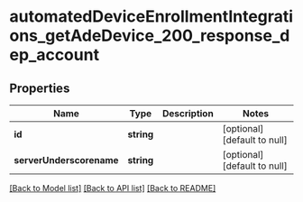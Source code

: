 # automatedDeviceEnrollmentIntegrations_getAdeDevice_200_response_dep_account

## Properties
Name | Type | Description | Notes
------------ | ------------- | ------------- | -------------
**id** | **string** |  | [optional] [default to null]
**serverUnderscorename** | **string** |  | [optional] [default to null]

[[Back to Model list]](../README.md#documentation-for-models) [[Back to API list]](../README.md#documentation-for-api-endpoints) [[Back to README]](../README.md)


